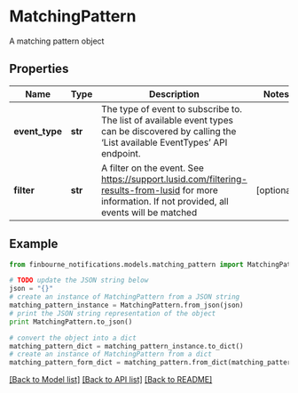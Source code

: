 # MatchingPattern

A matching pattern object

## Properties
Name | Type | Description | Notes
------------ | ------------- | ------------- | -------------
**event_type** | **str** | The type of event to subscribe to. The list of available event types can be discovered  by calling the ‘List available EventTypes’ API endpoint. | 
**filter** | **str** | A filter on the event. See https://support.lusid.com/filtering-results-from-lusid for more information. If not provided, all events will be matched | [optional] 

## Example

```python
from finbourne_notifications.models.matching_pattern import MatchingPattern

# TODO update the JSON string below
json = "{}"
# create an instance of MatchingPattern from a JSON string
matching_pattern_instance = MatchingPattern.from_json(json)
# print the JSON string representation of the object
print MatchingPattern.to_json()

# convert the object into a dict
matching_pattern_dict = matching_pattern_instance.to_dict()
# create an instance of MatchingPattern from a dict
matching_pattern_form_dict = matching_pattern.from_dict(matching_pattern_dict)
```
[[Back to Model list]](../README.md#documentation-for-models) [[Back to API list]](../README.md#documentation-for-api-endpoints) [[Back to README]](../README.md)


